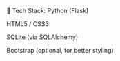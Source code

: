 🔧 Tech Stack:
Python (Flask)

HTML5 / CSS3

SQLite (via SQLAlchemy)

Bootstrap (optional, for better styling)

